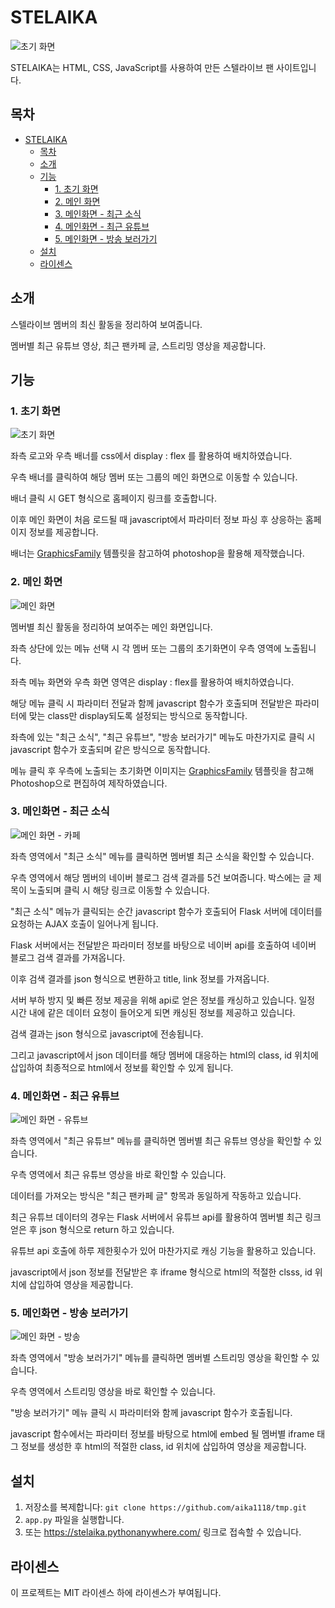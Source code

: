 # STELAIKA

![초기 화면](readme-image/init.jpg)

STELAIKA는 HTML, CSS, JavaScript를 사용하여 만든 스텔라이브 팬 사이트입니다.

## 목차

- [STELAIKA](#stelaika)
  - [목차](#목차)
  - [소개](#소개)
  - [기능](#기능)
    - [1. 초기 화면](#1-초기-화면)
    - [2. 메인 화면](#2-메인-화면)
    - [3. 메인화면 - 최근 소식](#3-메인화면---최근-소식)
    - [4. 메인화면 - 최근 유튜브](#4-메인화면---최근-유튜브)
    - [5. 메인화면 - 방송 보러가기](#5-메인화면---방송-보러가기)
  - [설치](#설치)
  - [라이센스](#라이센스)

## 소개

스텔라이브 멤버의 최신 활동을 정리하여 보여줍니다. 

멤버별 최근 유튜브 영상, 최근 팬카페 글, 스트리밍 영상을 제공합니다.

## 기능

### 1. 초기 화면
![초기 화면](readme-image/init.jpg)

좌측 로고와 우측 배너를 css에서 display : flex 를 활용하여 배치하였습니다.

우측 배너를 클릭하여 해당 멤버 또는 그룹의 메인 화면으로 이동할 수 있습니다.

배너 클릭 시 GET 형식으로 홈페이지 링크를 호출합니다. 

이후 메인 화면이 처음 로드될 때 javascript에서 파라미터 정보 파싱 후 상응하는 홈페이지 정보를 제공합니다.

배너는 [GraphicsFamily](https://www.graphicsfamily.com/) 템플릿을 참고하여 photoshop을 활용해 제작했습니다.



### 2. 메인 화면
![메인 화면](readme-image/main.jpg)

멤버별 최신 활동을 정리하여 보여주는 메인 화면입니다. 

좌측 상단에 있는 메뉴 선택 시 각 멤버 또는 그룹의 초기화면이 우측 영역에 노출됩니다.

좌측 메뉴 화면와 우측 화면 영역은 display : flex를 활용하여 배치하였습니다.

해당 메뉴 클릭 시 파라미터 전달과 함께 javascript 함수가 호출되며 전달받은 파라미터에 맞는 class만 display되도록 설정되는 방식으로 동작합니다.

좌측에 있는 "최근 소식", "최근 유튜브", "방송 보러가기" 메뉴도 마찬가지로 클릭 시 javascript 함수가 호출되며 같은 방식으로 동작합니다.

메뉴 클릭 후 우측에 노출되는 초기화면 이미지는 [GraphicsFamily](https://www.graphicsfamily.com/) 템플릿을 참고해 Photoshop으로 편집하여 제작하였습니다.



### 3. 메인화면 - 최근 소식
![메인 화면 - 카페](readme-image/search.jpg)

좌측 영역에서 "최근 소식" 메뉴를 클릭하면 멤버별 최근 소식을 확인할 수 있습니다.

우측 영역에서 해당 멤버의 네이버 블로그 검색 결과를 5건 보여줍니다.
박스에는 글 제목이 노출되며 클릭 시 해당 링크로 이동할 수 있습니다.

"최근 소식" 메뉴가 클릭되는 순간 javascript 함수가 호출되어 Flask 서버에 데이터를 요청하는 AJAX 호출이 일어나게 됩니다. 

Flask 서버에서는 전달받은 파라미터 정보를 바탕으로 네이버 api를 호출하여 네이버 블로그 검색 결과를 가져옵니다.

이후 검색 결과를 json 형식으로 변환하고 title, link 정보를 가져옵니다.

서버 부하 방지 및 빠른 정보 제공을 위해 api로 얻은 정보를 캐싱하고 있습니다. 일정 시간 내에 같은 데이터 요청이 들어오게 되면 캐싱된 정보를 제공하고 있습니다.

검색 결과는 json 형식으로 javascript에 전송됩니다. 

그리고 javascript에서 json 데이터를 해당 멤버에 대응하는 html의 class, id 위치에 삽입하여 최종적으로 html에서 정보를 확인할 수 있게 됩니다.


### 4. 메인화면 - 최근 유튜브
![메인 화면 - 유튜브](readme-image/youtube.jpg)

좌측 영역에서 "최근 유튜브" 메뉴를 클릭하면 멤버별 최근 유튜브 영상을 확인할 수 있습니다.

우측 영역에서 최근 유튜브 영상을 바로 확인할 수 있습니다.

데이터를 가져오는 방식은 "최근 팬카페 글" 항목과 동일하게 작동하고 있습니다.

최근 유튜브 데이터의 경우는 Flask 서버에서 유튜브 api를 활용하여 멤버별 최근 링크 얻은 후 json 형식으로 return 하고 있습니다.

유튜브 api 호출에 하루 제한횟수가 있어 마찬가지로 캐싱 기능을 활용하고 있습니다.

javascript에서 json 정보를 전달받은 후 iframe 형식으로 html의 적절한 clsss, id 위치에 삽입하여 영상을 제공합니다.

### 5. 메인화면 - 방송 보러가기
![메인 화면 - 방송](readme-image/chzzk.jpg)

좌측 영역에서 "방송 보러가기" 메뉴를 클릭하면 멤버별 스트리밍 영상을 확인할 수 있습니다.

우측 영역에서 스트리밍 영상을 바로 확인할 수 있습니다.

"방송 보러가기" 메뉴 클릭 시 파라미터와 함께 javascript 함수가 호출됩니다.

javascript 함수에서는 파라미터 정보를 바탕으로 html에 embed 될 멤버별 iframe 태그 정보를 생성한 후 html의 적절한 class, id 위치에 삽입하여 영상을 제공합니다.

## 설치

1. 저장소를 복제합니다: `git clone https://github.com/aika1118/tmp.git`
2. `app.py` 파일을 실행합니다.
3. 또는 https://stelaika.pythonanywhere.com/ 링크로 접속할 수 있습니다.

## 라이센스

이 프로젝트는 MIT 라이센스 하에 라이센스가 부여됩니다.
